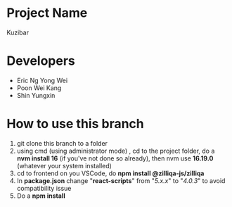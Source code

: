 # Project Name

Kuzibar

# Developers

-   Eric Ng Yong Wei
-   Poon Wei Kang
-   Shin Yungxin

# How to use this branch 

1. git clone this branch to a folder
2. using cmd (using administrator mode) , cd to the project folder, do a **nvm install 16** (if you've not done so already), then nvm use **16.19.0** (whatever your system installed) 
3. cd to frontend on you VSCode, do **npm install @zilliqa-js/zilliqa** 
4. In **package.json** change "**react-scripts**" from "*5.x.x*" to "*4.0.3*" to avoid compatibility issue 
5. Do a **npm install** 
